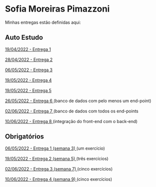 # Sofia Moreiras Pimazzoni
Minhas entregas estão definidas aqui:
## Auto Estudo
<a href="https://github.com/Intelihub/Template_Aluno/blob/main/02_AUT_EST_ENTREGA/Coloque%20aqui%20as%20entregas%20do%20seu%20auto%20estudo.rtf"> 19/04/2022 - Entrega 1 </a>
<br>
<br>
<a href="https://github.com/sofipimazzoni/modulo2/tree/main/03_AUT_EST_ENTREGA/Semana%202">
28/04/2022 - Entrega 2 </a>
<br>
<br>
<a href="https://github.com/sofipimazzoni/modulo2/tree/main/03_AUT_EST_ENTREGA/Semana%203">
06/05/2022 - Entrega 3 </a>
<br>
<br>
<a href="https://github.com/sofipimazzoni/modulo2/tree/main/03_AUT_EST_ENTREGA/Semana%204">
19/05/2022 - Entrega 4 </a>
<br>
<br>
<a href="https://github.com/sofipimazzoni/modulo2/tree/main/03_AUT_EST_ENTREGA/Semana%205">
19/05/2022 - Entrega 5 </a>
<br>
<br>
<a href="https://github.com/sofipimazzoni/modulo2/tree/main/03_AUT_EST_ENTREGA/Semana%206">
26/05/2022 - Entrega 6 </a> (banco de dados com pelo menos um end-point)
<br>
<br>
<a href="https://github.com/sofipimazzoni/modulo2/tree/main/03_AUT_EST_ENTREGA/Semana%207">
02/06/2022 - Entrega 7 </a> (banco de dados com todos os end-points
<br>
<br>
<a href="">
10/06/2022 - Entrega 8 </a> (integração do front-end com o back-end)
## Obrigatórios
<a href="https://github.com/sofipimazzoni/modulo2/tree/main/04_AUT_EST_EX_OBRIGATORIOS/Semana%203">
06/05/2022 - Entrega 1 (semana 3) </a> (um exercício)
<br>
<br>
<a href="https://github.com/sofipimazzoni/modulo2/tree/main/04_AUT_EST_EX_OBRIGATORIOS/Semana%205">
19/05/2022 - Entrega 2 (semana 5) </a> (três exercícios)
<br>
<br>
<a href="https://github.com/sofipimazzoni/modulo2/tree/main/04_AUT_EST_EX_OBRIGATORIOS/semana%207">
02/06/2022 - Entrega 3 (semana 7) </a> (cinco exercícios)
<br>
<br>
<a href="">
10/06/2022 - Entrega 4 (semana 9) </a> (cinco exercícios)
